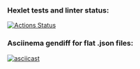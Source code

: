 ### Hexlet tests and linter status:
[![Actions Status](https://github.com/onlydisco/frontend-project-46/workflows/hexlet-check/badge.svg)](https://github.com/onlydisco/frontend-project-46/actions)

### Asciinema gendiff for flat .json files:
[![asciicast](https://asciinema.org/a/538546.svg)](https://asciinema.org/a/538546)